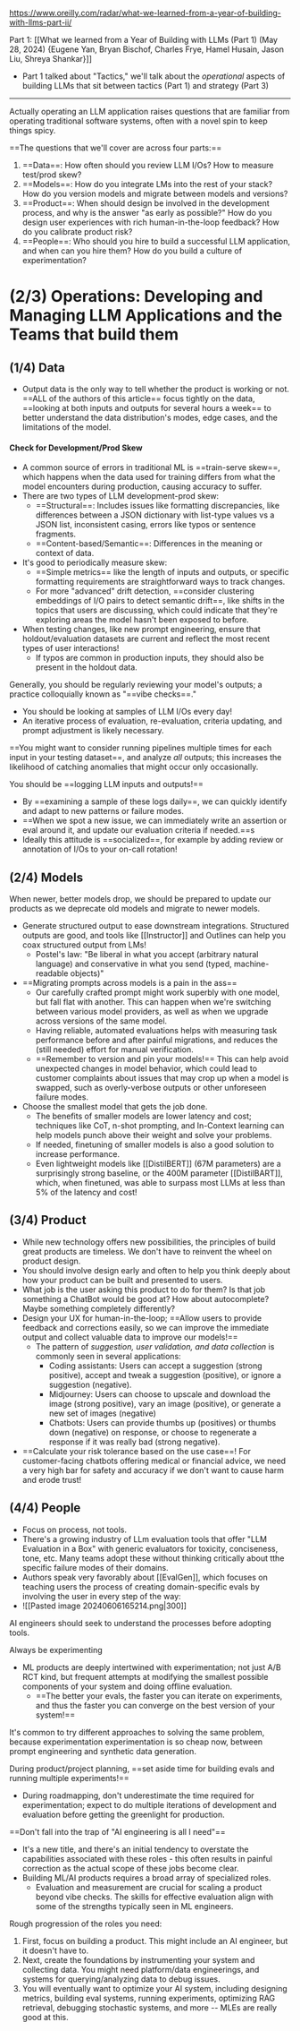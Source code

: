 https://www.oreilly.com/radar/what-we-learned-from-a-year-of-building-with-llms-part-ii/

Part 1: [[What we learned from a Year of Building with LLMs (Part 1) (May 28, 2024) {Eugene Yan, Bryan Bischof, Charles Frye, Hamel Husain, Jason Liu, Shreya Shankar}]]
- Part 1 talked about "Tactics," we'll talk about the *operational* aspects of building LLMs that sit between tactics (Part 1) and strategy (Part 3)

---

Actually operating an LLM application raises questions that are familiar from operating traditional software systems, often with a novel spin to keep things spicy.

==The questions that we'll cover are across four parts:==
1. ==Data==: How often should you review LLM I/Os? How to measure test/prod skew?
2. ==Models==: How do you integrate LMs into the rest of your stack? How do you version models and migrate between models and versions?
3. ==Product==: When should design be involved in the development process, and why is the answer "as early as possible?" How do you design user experiences with rich human-in-the-loop feedback? How do you calibrate product risk?
4. ==People==: Who should you hire to build a successful LLM application, and when can you hire them? How do you build a culture of experimentation?

# (2/3) Operations: Developing and Managing LLM Applications and the Teams that build them

## (1/4) Data
- Output data is the only way to tell whether the product is working or not. ==ALL of the authors of this article== focus tightly on the data, ==looking at both inputs and outputs for several hours a week== to better understand the data distribution's modes, edge cases, and the limitations of the model.
#### Check for Development/Prod Skew
- A common source of errors in traditional ML is ==train-serve skew==, which happens when the data used for training differs from what the model encounters during production, causing accuracy to suffer.
- There are two types of LLM development-prod skew:
	- ==Structural==: Includes issues like formatting discrepancies, like differences between a JSON dictionary with list-type values vs a JSON list, inconsistent casing, errors like typos or sentence fragments.
	- ==Content-based/Semantic==: Differences in the meaning or context of data.
- It's good to periodically measure skew:
	- ==Simple metrics== like the length of inputs and outputs, or specific formatting requirements are straightforward ways to track changes.
	- For more "advanced" drift detection, ==consider clustering embeddings of I/O pairs to detect semantic drift==, like shifts in the topics that users are discussing, which could indicate that they're exploring areas the model hasn't been exposed to before.
- When testing changes, like new prompt engineering, ensure that holdout/evaluation datasets are current and reflect the most recent types of user interactions!
	- If typos are common in production inputs, they should also be present in the holdout data.

Generally, you should be regularly reviewing your model's outputs; a practice colloquially known as "==vibe checks==."
- You should be looking at samples of LLM I/Os every day!
- An iterative process of evaluation, re-evaluation, criteria updating, and prompt adjustment is likely necessary.

==You might want to consider running pipelines multiple times for each input in your testing dataset==, and analyze *all* outputs; this increases the likelihood of catching anomalies that might occur only occasionally.

You should be ==logging LLM inputs and outputs!==
- By ==examining a sample of these logs daily==, we can quickly identify and adapt to new patterns or failure modes.
- ==When we spot a new issue, we can immediately write an assertion or eval around it, and update our evaluation criteria if needed.==s
- Ideally this attitude is ==socialized==, for example by adding review or annotation of I/Os to your on-call rotation!

## (2/4) Models

When newer, better models drop, we should be prepared to update our products as we deprecate old models and migrate to newer models.
- Generate structured output to ease downstream integrations. Structured outputs are good, and tools like [[Instructor]] and Outlines can help you coax structured output from LMs!
	- Postel's law: "Be liberal in what you accept (arbitrary natural language) and conservative in what you send (typed, machine-readable objects)"
- ==Migrating prompts across models is a pain in the ass==
	- Our carefully crafted prompt might work superbly with one model, but fall flat with another. This can happen when we're switching between various model providers, as well as when we upgrade across versions of the same model.
	- Having reliable, automated evaluations helps with measuring task performance before and after painful migrations, and reduces the (still needed) effort for manual verification.
	- ==Remember to version and pin your models!== This can help avoid unexpected changes in model behavior, which could lead to customer complaints about issues that may crop up when a model is swapped, such as overly-verbose outputs or other unforeseen failure modes.
- Choose the smallest model that gets the job done.
	- The benefits of smaller models are lower latency and cost; techniques like CoT, n-shot prompting, and In-Context learning can help models punch above their weight and solve your problems.
	- If needed, finetuning of smaller models is also a good solution to increase performance.
	- Even lightweight models like [[DistilBERT]] (67M parameters) are a surprisingly strong baseline, or the 400M parameter [[DistilBART]], which, when finetuned, was able to surpass most LLMs at less than 5% of the latency and cost!

## (3/4) Product
- While new technology offers new possibilities, the principles of build great products are timeless. We don't have to reinvent the wheel on product design.
- You should involve design early and often to help you think deeply about how your product can be built and presented to users.
- What job is the user asking this product to do for them? Is that job something a ChatBot would be good at? How about autocomplete? Maybe something completely differently?
- Design your UX for human-in-the-loop; ==Allow users to provide feedback and corrections easily, so we can improve the immediate output and collect valuable data to improve our models!==
	- The pattern of *suggestion, user validation, and data collection* is commonly seen in several applications:
		- Coding assistants: Users can accept a suggestion (strong positive), accept and tweak a suggestion (positive), or ignore a suggestion (negative).
		- Midjourney: Users can choose to upscale and download the image (strong positive), vary an image (positive), or generate a new set of images (negative)
		- Chatbots: Users can provide thumbs up (positives) or thumbs down (negative) on response, or choose to regenerate a response if it was really bad (strong negative).
- ==Calculate your risk tolerance based on the use case==! For customer-facing chatbots offering medical or financial advice, we need a very high bar for safety and accuracy if we don't want to cause harm and erode trust!

## (4/4) People
- Focus on process, not tools.
- There's a growing industry of LLm evaluation tools that offer "LLM Evaluation in a Box" with generic evaluators for toxicity, conciseness, tone, etc. Many teams adopt these without thinking critically about tthe specific failure modes of their domains.
- Authors speak very favorably about [[EvalGen]], which focuses on teaching users the process of creating domain-specific evals by involving the user in every step of the way:
- ![[Pasted image 20240606165214.png|300]]

AI engineers should seek to understand the processes before adopting tools.

Always be experimenting
- ML products are deeply intertwined with experimentation; not just A/B RCT kind, but frequent attempts at modifying the smallest possible components of your system and doing offline evaluation.
	- ==The better your evals, the faster you can iterate on experiments, and thus the faster you can converge on the best version of your system!==

It's common to try different approaches to solving the same problem, because experimentation experimentation is so cheap now, between prompt engineering and synthetic data generation.

During product/project planning, ==set aside time for building evals and running multiple experiments!==
- During roadmapping, don't underestimate the time required for experimentation; expect to do multiple iterations of development and evaluation before getting the greenlight for production.

==Don't fall into the trap of "AI engineering is all I need"==
- It's a new title, and there's an initial tendency to overstate the capabilities associated with these roles - this often results in painful correction as the actual scope of these jobs become clear.
- Building ML/AI products requires a broad array of specialized roles. 
	- Evaluation and measurement are crucial for scaling a product beyond vibe checks. The skills for effective evaluation align with some of the strengths typically seen in ML engineers.

Rough progression of the roles you need:
1. First, focus on building a product. This might include an AI engineer, but it doesn't have to.
2. Next, create the foundations by instrumenting your system and collecting data. You might need platform/data engineerings, and systems for querying/analyzing data to debug issues.
3. You will eventually want to optimize your AI system, including designing metrics, building eval systems, running experiments, optimizing RAG retrieval, debugging stochastic systems, and more -- MLEs are really good at this.











